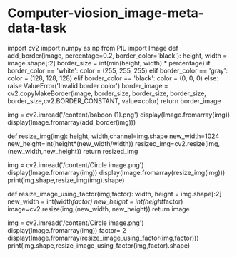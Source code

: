 # Computer-viosion_image-meta-data-task
import cv2
import numpy as np 
from PIL import Image
def add_border(image, percentage=0.2, border_color='black'):
    height, width = image.shape[:2]
    border_size = int(min(height, width) * percentage)
    if border_color == 'white':
        color = (255, 255, 255)
    elif border_color == 'gray':
        color = (128, 128, 128)
    elif border_color == 'black':
        color = (0, 0, 0)
    else:
        raise ValueError('Invalid border color')
    border_image = cv2.copyMakeBorder(image, border_size, border_size, border_size, border_size,cv2.BORDER_CONSTANT, value=color)
    return border_image


img = cv2.imread('/content/baboon (1).png')
display(Image.fromarray(img))
display(Image.fromarray(add_border(img)))


def resize_img(img):
    height, width,channel=img.shape
    new_width=1024
    new_height=int(height*(new_width/width))
    resized_img=cv2.resize(img,(new_width,new_height))
    return resized_img


img = cv2.imread('/content/Circle image.png')
display(Image.fromarray(img))
display(Image.fromarray(resize_img(img)))
print(img.shape,resize_img(img).shape)


def resize_image_using_factor(img,factor):
  width, height = img.shape[:2]  
  new_width = int(width*factor)
  new_height = int(height*factor)
  image=cv2.resize(img,(new_width, new_height))
  return image


img = cv2.imread('/content/Circle image.png')
display(Image.fromarray(img))
factor= 2
display(Image.fromarray(resize_image_using_factor(img,factor)))
print(img.shape,resize_image_using_factor(img,factor).shape)
